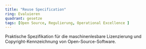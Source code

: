 ```yaml
---
title: "Reuse Specification"
ring: Evaluieren
quadrant: gesetze
tags: [Open Source, Regulierung, Operational Excellence ]
---
```


Praktische Spezifikation für die maschinenlesbare Lizenzierung und Copyright-Kennzeichnung von Open-Source-Software.
